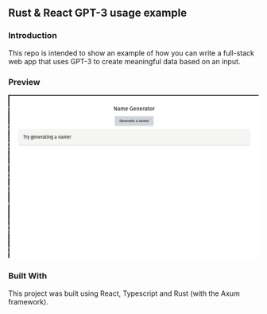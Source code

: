 ## Rust & React GPT-3 usage example

### Introduction
This repo is intended to show an example of how you can write a full-stack web app that uses GPT-3 to create meaningful data based on an input.

### Preview
![](./Screenshot.png)


### Built With
This project was built using React, Typescript and Rust (with the Axum framework).